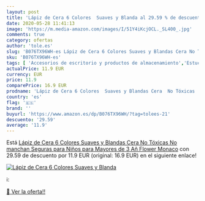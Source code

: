 ```yaml
---
layout: post
title: 'Lápiz de Cera 6 Colores  Suaves y Blanda al 29.59 % de descuento'
date: 2020-05-28 11:41:13
image: 'https://m.media-amazon.com/images/I/51Y4iKcjOCL._SL400_.jpg'
comments: true
category: ofertas
author: 'tole.es'
slug: 'B076TX96WH-es Lápiz de Cera 6 Colores Suaves y Blandas Cera No Tóxicas...'
sku: 'B076TX96WH-es'
tags: [ 'Accesorios de escritorio y productos de almacenamiento','Estuches escolares','Herramientas de mano para jardinería','Jardinería','Jardín','Material de oficina','Materiales, organizadores y dispensadores de escritorio','Oficina y papelería','Tijeras de podar para jardinería','lápiz', ]
actualPrice: 11.9 EUR
currency: EUR
price: 11.9
comparePrice: 16.9 EUR
prodname: 'Lápiz de Cera 6 Colores  Suaves y Blandas Cera  No Tóxicas  No manchan  Seguras para Niños  para Mayores de 3 Añ Flower Monaco'
country: 'es'
flag: '🇪🇸'
brand: ''
buyurl: 'https://www.amazon.es/dp/B076TX96WH/?tag=tolees-21'
descuento: '29.59'
average: '11.9'
---
```


Está [Lápiz de Cera 6 Colores  Suaves y Blandas Cera  No Tóxicas  No manchan  Seguras para Niños  para Mayores de 3 Añ Flower Monaco](https://www.amazon.es/dp/B076TX96WH/?tag=tolees-21) con 29.59 de descuento por 11.9 EUR (original: 16.9 EUR) en el siguiente enlace!

[![Lápiz de Cera 6 Colores  Suaves y Blanda](https://m.media-amazon.com/images/I/51Y4iKcjOCL._SL400_.jpg)](https://www.amazon.es/dp/B076TX96WH/?tag=tolees-21)

ℹ️:


[🛒 Ver la oferta!!](https://www.amazon.es/dp/B076TX96WH/?tag=tolees-21)
